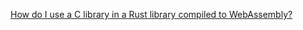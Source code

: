 
[How do I use a C library in a Rust library compiled to WebAssembly?](https://stackoverflow.com/questions/51666736/how-do-i-use-a-c-library-in-a-rust-library-compiled-to-webassembly/51804070#51804070)

